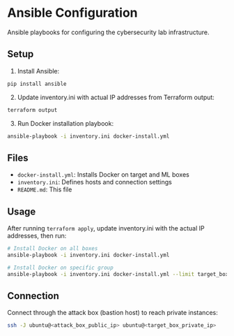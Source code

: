 # Ansible Configuration

Ansible playbooks for configuring the cybersecurity lab infrastructure.

## Setup

1. Install Ansible:
```bash
pip install ansible
```

2. Update inventory.ini with actual IP addresses from Terraform output:
```bash
terraform output
```

3. Run Docker installation playbook:
```bash
ansible-playbook -i inventory.ini docker-install.yml
```

## Files

- `docker-install.yml`: Installs Docker on target and ML boxes
- `inventory.ini`: Defines hosts and connection settings
- `README.md`: This file

## Usage

After running `terraform apply`, update inventory.ini with the actual IP addresses, then run:

```bash
# Install Docker on all boxes
ansible-playbook -i inventory.ini docker-install.yml

# Install Docker on specific group
ansible-playbook -i inventory.ini docker-install.yml --limit target_boxes
```

## Connection

Connect through the attack box (bastion host) to reach private instances:
```bash
ssh -J ubuntu@<attack_box_public_ip> ubuntu@<target_box_private_ip>
```